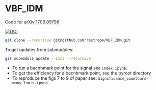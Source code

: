 # VBF_IDM
Code for [arXiv:1709.09796](https://inspirehep.net/search?p=find+eprint+1709.09796)

[![DOI](https://zenodo.org/badge/95233464.svg)](https://zenodo.org/badge/latestdoi/95233464)
```bash
git clone --recursive git@github.com:restrepo/VBF_IDM.git
```
To get updates from submodules:
```bash
git submodule update --init --recursive
```
* To run a becnhmark point for the signal see `index.ipynb`.
* To get the efficiency for a becnhmark point, see the pyroot directory
* To reproduce the figs 7 to 9 of paper see: `Significance_countours-many_lumis.ipynb`

